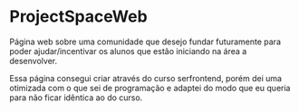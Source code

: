 # ProjectSpaceWeb
Página web sobre uma comunidade que desejo fundar futuramente para poder ajudar/incentivar os alunos que estão iniciando na área a desenvolver.

Essa página consegui criar através do curso serfrontend, porém dei uma otimizada com o que sei de programação e adaptei do modo que eu queria para não ficar idêntica ao do curso.

